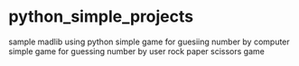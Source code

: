 # python_simple_projects
sample madlib using python
simple game for guesiing number by computer
simple game for guessing number by user
rock paper scissors game
